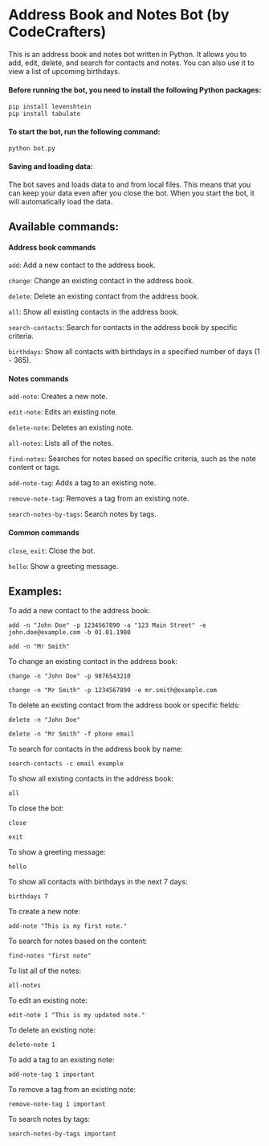 # Address Book and Notes Bot (by CodeCrafters)

This is an address book and notes bot written in Python. It allows you to add, edit, delete, and search for contacts and notes. You can also use it to view a list of upcoming birthdays.

#### Before running the bot, you need to install the following Python packages:

```
pip install levenshtein
pip install tabulate
```

#### To start the bot, run the following command:

```
python bot.py
```

#### Saving and loading data:

The bot saves and loads data to and from local files. This means that you can keep your data even after you close the bot. When you start the bot, it will automatically load the data.

## Available commands:

#### Address book commands

`add`: Add a new contact to the address book.

`change`: Change an existing contact in the address book.

`delete`: Delete an existing contact from the address book.

`all`: Show all existing contacts in the address book.

`search-contacts`: Search for contacts in the address book by specific criteria.

`birthdays`: Show all contacts with birthdays in a specified number of days (1 - 365).

#### Notes commands

`add-note`: Creates a new note.

`edit-note`: Edits an existing note.

`delete-note`: Deletes an existing note.

`all-notes`: Lists all of the notes.

`find-notes`: Searches for notes based on specific criteria, such as the note content or tags.

`add-note-tag`: Adds a tag to an existing note.

`remove-note-tag`: Removes a tag from an existing note.

`search-notes-by-tags`: Search notes by tags.

#### Common commands

`close`, `exit`: Close the bot.

`hello`: Show a greeting message.

## Examples:

To add a new contact to the address book:

`add -n "John Doe" -p 1234567890 -a "123 Main Street" -e john.doe@example.com -b 01.01.1980`

`add -n "Mr Smith"`

To change an existing contact in the address book:

`change -n "John Doe" -p 9876543210`

`change -n "Mr Smith" -p 1234567890 -e mr.smith@example.com`


To delete an existing contact from the address book or specific fields:

`delete -n "John Doe"`

`delete -n "Mr Smith" -f phone email`

To search for contacts in the address book by name:

`search-contacts -c email example`

To show all existing contacts in the address book:

`all`

To close the bot:

`close`

`exit`

To show a greeting message:

`hello`

To show all contacts with birthdays in the next 7 days:

`birthdays 7`

To create a new note:

`add-note "This is my first note."`

To search for notes based on the content:

`find-notes "first note"`

To list all of the notes:

`all-notes`

To edit an existing note:

`edit-note 1 "This is my updated note."`

To delete an existing note:

`delete-note 1`

To add a tag to an existing note:

`add-note-tag 1 important`

To remove a tag from an existing note:

`remove-note-tag 1 important`

To search notes by tags:

`search-notes-by-tags important`

